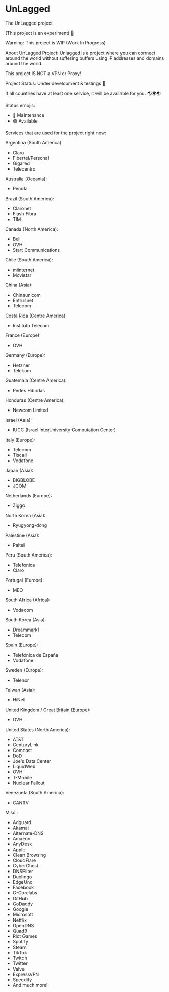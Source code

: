 # UnLagged
The UnLagged project

(This project is an experiment) 🧪

Warning:
This project is WIP (Work In Progress)

About UnLagged Project:
Unlagged is a project where you can connect around the world without suffering buffers using IP addresses and domains around the world.

This project IS NOT a VPN or Proxy!

Project Status: Under development & testings 🔴

If all countries have at least one service, it will be available for you. 🌎🌍🌏

Status emojis:
- 🔴 Maintenance
- 🟢 Available

Services that are used for the project right now:

Argentina (South America):
- Claro
- Fibertel/Personal
- Gigared
- Telecentro

Australia (Oceania):
- Penola

Brazil (South America):
- Claronet
- Flash Fibra
- TIM

Canada (North America):
- Bell
- OVH
- Start Communications

Chile (South America):
- miinternet
- Movistar

China (Asia):
- Chinaunicom
- Entrusnet
- Telecom

Costa Rica (Centre America):
- Instituto Telecom

France (Europe):
- OVH

Germany (Europe):
- Hetzner
- Telekom

Guatemala (Centre America):
- Redes Hibridas

Honduras (Centre America):
- Newcom Limited

Israel (Asia):
- IUCC (Israel InterUniversity Computation Center)

Italy (Europe):
- Telecom
- Tiscali
- Vodafone

Japan (Asia):
- BIGBLOBE
- JCOM

Netherlands (Europe):
- Ziggo

North Korea (Asia):
- Ryugyong-dong

Palestine (Asia):
- Paltel

Peru (South America):
- Telefonica
- Claro

Portugal (Europe):
- MEO

South Africa (Africa):
- Vodacom

South Korea (Asia):
- Dreammark1
- Telecom

Spain (Europe):
- Telefónica de España
- Vodafone

Sweden (Europe):
- Telenor

Taiwan (Asia):
- HiNet

United Kingdom / Great Britain (Europe):
- OVH

United States (North America):
- AT&T
- CenturyLink
- Comcast
- DoD
- Joe's Data Center
- LiquidWeb
- OVH
- T-Mobile
- Nuclear Fallout

Venezuela (South America):
- CANTV

Misc.:
- Adguard
- Akamai
- Alternate-DNS
- Amazon
- AnyDesk
- Apple
- Clean Browsing
- CloudFlare
- CyberGhost
- DNSFilter
- Duolingo
- EdgeUno
- Facebook
- G-Corelabs
- GitHub
- GoDaddy
- Google
- Microsoft
- Netflix
- OpenDNS
- Quad9
- Riot Games
- Spotify
- Steam
- TikTok
- Twitch
- Twitter
- Valve
- ExpressVPN
- Speedify
- And much more!
